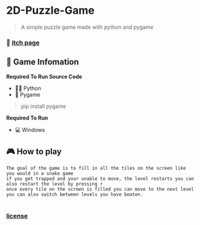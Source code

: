 # 2D-Puzzle-Game
> A simple puzzle game made with python and pygame

### 📢 [itch page](https://hiddenvue.itch.io/blocker-2)

## 📜 Game Infomation
 
**Required To Run Source Code**
* 👩‍💻 Python
* 🐍 Pygame

> pip install pygame

**Required To Run**
* 💻 Windows

## 🎮 How to play
```
The goal of the game is to fill in all the tiles on the screen like you would in a snake game
if you get trapped and your unable to move, the level restarts you can also restart the level by pressing r 
once every tile on the screen is filled you can move to the next level
you can also switch between levels you have beaten.
```
#
### [license](https://raw.githubusercontent.com/HiddenVue/2D-Puzzle-Game/main/LICENSE)
